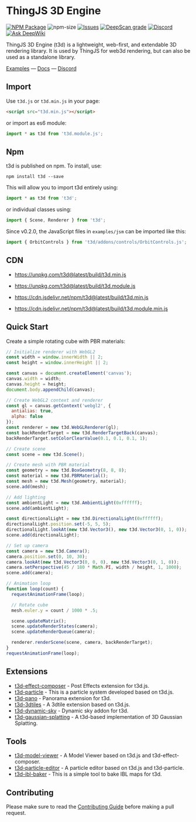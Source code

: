 # ThingJS 3D Engine

[![NPM Package][npm]][npm-url]
![npm-size][npm-size-url]
[![Issues][issues-badge]][issues-badge-url]
[![DeepScan grade][deepscan]][deepscan-url]
[![Discord][discord]][discord-url]
[![Ask DeepWiki](https://deepwiki.com/badge.svg)](https://deepwiki.com/uinosoft/t3d.js)

ThingJS 3D Engine (t3d) is a lightweight, web-first, and extendable 3D rendering library. It is used by ThingJS for web3d rendering, but can also be used as a standalone library.

[Examples](https://uinosoft.github.io/t3d.js/examples/) &mdash;
[Docs](https://uinosoft.github.io/t3d.js/docs/) &mdash;
[Discord](https://discord.gg/urB54PPXc4)

## Import

Use `t3d.js` or `t3d.min.js` in your page:

````html
<script src="t3d.min.js"></script>
````

or import as es6 module:

````javascript
import * as t3d from 't3d.module.js';
````

## Npm

t3d is published on npm. To install, use:

````
npm install t3d --save
````

This will allow you to import t3d entirely using:

````javascript
import * as t3d from 't3d';
````

or individual classes using:

````javascript
import { Scene, Renderer } from 't3d';
````

Since v0.2.0, the JavaScript files in `examples/jsm` can be imported like this:

````javascript
import { OrbitControls } from 't3d/addons/controls/OrbitControls.js';
````

## CDN

* https://unpkg.com/t3d@latest/build/t3d.min.js
* https://unpkg.com/t3d@latest/build/t3d.module.js

* https://cdn.jsdelivr.net/npm/t3d@latest/build/t3d.min.js
* https://cdn.jsdelivr.net/npm/t3d@latest/build/t3d.module.min.js

## Quick Start

Create a simple rotating cube with PBR materials:

````javascript
// Initialize renderer with WebGL2
const width = window.innerWidth || 2;
const height = window.innerHeight || 2;

const canvas = document.createElement('canvas');
canvas.width = width;
canvas.height = height;
document.body.appendChild(canvas);

// Create WebGL2 context and renderer
const gl = canvas.getContext('webgl2', {
  antialias: true,
  alpha: false
});
const renderer = new t3d.WebGLRenderer(gl);
const backRenderTarget = new t3d.RenderTargetBack(canvas);
backRenderTarget.setColorClearValue(0.1, 0.1, 0.1, 1);

// Create scene
const scene = new t3d.Scene();

// Create mesh with PBR material
const geometry = new t3d.BoxGeometry(8, 8, 8);
const material = new t3d.PBRMaterial();
const mesh = new t3d.Mesh(geometry, material);
scene.add(mesh);

// Add lighting
const ambientLight = new t3d.AmbientLight(0xffffff);
scene.add(ambientLight);

const directionalLight = new t3d.DirectionalLight(0xffffff);
directionalLight.position.set(-5, 5, 5);
directionalLight.lookAt(new t3d.Vector3(), new t3d.Vector3(0, 1, 0));
scene.add(directionalLight);

// Set up camera
const camera = new t3d.Camera();
camera.position.set(0, 10, 30);
camera.lookAt(new t3d.Vector3(0, 0, 0), new t3d.Vector3(0, 1, 0));
camera.setPerspective(45 / 180 * Math.PI, width / height, 1, 1000);
scene.add(camera);

// Animation loop
function loop(count) {
  requestAnimationFrame(loop);

  // Rotate cube
  mesh.euler.y = count / 1000 * .5;

  scene.updateMatrix();
  scene.updateRenderStates(camera);
  scene.updateRenderQueue(camera);

  renderer.renderScene(scene, camera, backRenderTarget);
}
requestAnimationFrame(loop);
````

## Extensions

* [t3d-effect-composer](https://github.com/uinosoft/t3d-effect-composer) - Post Effects extension for t3d.js.
* [t3d-particle](https://github.com/uinosoft/t3d-particle) - This is a particle system developed based on t3d.js.
* [t3d-pano](https://github.com/uinosoft/t3d-pano) - Panorama extension for t3d.
* [t3d-3dtiles](https://github.com/uinosoft/t3d-3dtiles) - A 3dtile extension based on t3d.js.
* [t3d-dynamic-sky](https://github.com/uinosoft/t3d-dynamic-sky) - Dynamic sky addon for t3d.
* [t3d-gaussian-splatting](https://github.com/uinosoft/t3d-gaussian-splatting) - A t3d-based implementation of 3D Gaussian Splatting.

## Tools

* [t3d-model-viewer](https://uinosoft.github.io/t3d-model-viewer/) - A Model Viewer based on t3d.js and t3d-effect-composer.
* [t3d-particle-editor](https://uinosoft.github.io/t3d-particle/editor) - A particle editor based on t3d.js and t3d-particle.
* [t3d-ibl-baker](https://uinosoft.github.io/t3d-ibl-baker/) - This is a simple tool to bake IBL maps for t3d.

## Contributing

Please make sure to read the [Contributing Guide](./.github/contributing.md) before making a pull request.

[npm]: https://img.shields.io/npm/v/t3d
[npm-url]: https://www.npmjs.com/package/t3d
[npm-size-url]: https://img.shields.io/bundlephobia/minzip/t3d
[issues-badge]: https://img.shields.io/github/issues/uinosoft/t3d.js.svg
[issues-badge-url]: https://github.com/uinosoft/t3d.js/issues
[deepscan]: https://deepscan.io/api/teams/20241/projects/25542/branches/800776/badge/grade.svg
[deepscan-url]: https://deepscan.io/dashboard#view=project&tid=20241&pid=25542&bid=800776
[discord]: https://img.shields.io/discord/1069800954494464043
[discord-url]: https://discord.gg/urB54PPXc4